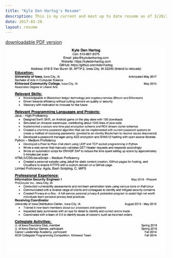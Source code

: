 ```yaml
---
title: "Kyle Den Hartog's Resume"
description: This is my current and most up to date resume as of 3/28/2017.
date: 2017-03-28
layout: resume
---
```


[downloadable PDF version](/assets/Resume-KyleDenHartog.pdf)
<img src="/assets/img/Resume.jpg">
